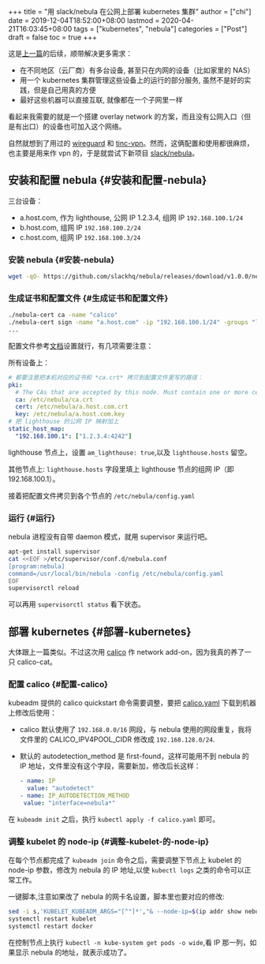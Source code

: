 +++
title = "用 slack/nebula 在公网上部署 kubernetes 集群"
author = ["chi"]
date = 2019-12-04T18:52:00+08:00
lastmod = 2020-04-21T16:03:45+08:00
tags = ["kubernetes", "nebula"]
categories = ["Post"]
draft = false
toc = true
+++

这是[上一篇](/deploy-kubernetes-with-kubeadm/)的后续，顺带解决更多需求：

-   在不同地区（云厂商）有多台设备, 甚至只在内网的设备（比如家里的 NAS）
-   用一个 kubernetes 集群管理这些设备上的运行的部分服务, 虽然不是好的实践，但是自己用真的方便
-   最好这些机器可以直接互联, 就像都在一个子网里一样

看起来我需要的就是一个搭建 overlay network 的方案，而且没有公网入口（但是有出口）的设备也可加入这个网络。

自然就想到了用过的 [wireguard](https://www.wireguard.com/quickstart/) 和 [tinc-vpn](https://www.tinc-vpn.org/)。然而，这俩配置和使用都很麻烦，也主要是用来作 vpn 的，于是就尝试下新项目 [slack/nebula](https://github.com/slackhq/nebula)。


## 安装和配置 nebula {#安装和配置-nebula}

三台设备：

-   a.host.com, 作为 lighthouse, 公网 IP 1.2.3.4, 组网 IP `192.168.100.1/24`
-   b.host.com, 组网 IP `192.168.100.2/24`
-   c.host.com, 组网 IP `192.168.100.3/24`


### 安装 nebula {#安装-nebula}

```bash
wget -qO- https://github.com/slackhq/nebula/releases/download/v1.0.0/nebula-linux-amd64.tar.gz | tar  xvf - -C /usr/local/bin
```


### 生成证书和配置文件 {#生成证书和配置文件}

```bash
./nebula-cert ca -name "calico"
./nebula-cert sign -name "a.host.com" -ip "192.168.100.1/24" -groups "lighthouse"
...
```

配置文件参考[文档](https://github.com/slackhq/nebula#5-configuration-files-for-each-host)设置就行，有几项需要注意：

所有设备上：

```yaml
# 都要注意把本机对应的证书和 *ca.crt* 拷贝到配置文件里写的路径：
pki:
  # The CAs that are accepted by this node. Must contain one or more certificates created by 'nebula-cert ca'
  ca: /etc/nebula/ca.crt
  cert: /etc/nebula/a.host.com.crt
  key: /etc/nebula/a.host.com.key
# 把 lighthouse 的公网 IP 映射加上
static_host_map:
  "192.168.100.1": ["1.2.3.4:4242"]
```

lighthouse 节点上，设置 `am_lighthouse: true`,以及 `lighthouse.hosts` 留空。

其他节点上: `lighthouse.hosts` 字段里填上 lighthouse 节点的组网 IP（即 192.168.100.1）。

接着把配置文件拷贝到各个节点的 `/etc/nebula/config.yaml`


### 运行 {#运行}

nebula 进程没有自带 daemon 模式，就用 supervisor 来运行吧。

```bash
apt-get install supervisor
cat <<EOF >/etc/supervisor/conf.d/nebula.conf
[program:nebula]
command=/usr/local/bin/nebula -config /etc/nebula/config.yaml
EOF
supervisorctl reload
```

可以再用 `supervisorctl status` 看下状态。


## 部署 kubernetes {#部署-kubernetes}

大体跟上一篇类似。不过这次用 [calico](https://kubernetes.io/docs/setup/production-environment/tools/kubeadm/create-cluster-kubeadm/) 作 network add-on，因为我真的养了一只 calico-cat。


### 配置 calico {#配置-calico}

kubeadm 提供的 calico quickstart 命令需要调整，要把 [calico.yaml](https://docs.projectcalico.org/v3.8/manifests/calico.yaml) 下载到机器上修改后使用：

-   calico 默认使用了 `192.168.0.0/16` 网段，与 nebula 使用的网段重复，我将文件里的 CALICO\_IPV4POOL\_CIDR 修改成 `192.168.128.0/24`.
-   默认的 autodetection\_method 是 first-found，这样可能用不到 nebula 的 IP 地址，文件里没有这个字段，需要新加，修改后长这样：

    ```yaml
    ​- name: IP
      value: "autodetect"
    ​- name: IP_AUTODETECTION_METHOD
     value: "interface=nebula*"
    ```

在 `kubeadm init` 之后，执行 `kubectl apply -f calico.yaml` 即可。


### 调整 kubelet 的 node-ip {#调整-kubelet-的-node-ip}

在每个节点都完成了 `kubeadm join` 命令之后，需要调整下节点上 kubelet 的 node-ip 参数，修改为 nebula 的 IP 地址,以使 `kubectl logs` 之类的命令可以正常工作。

一键脚本,注意如果改了 nebula 的网卡名设置，脚本里也要对应的修改:

```bash
sed -i s,'KUBELET_KUBEADM_ARGS="[^"]*',"& --node-ip=$(ip addr show nebula1 | grep -Po 'inet \K[\d.]+')", /var/lib/kubelet/kubeadm-flags.env
systemctl restart kubelet
systemctl restart docker
```

在控制节点上执行 `kubectl -n kube-system get pods -o wide`,看 IP 那一列，如果显示 nebula 的地址，就表示成功了。